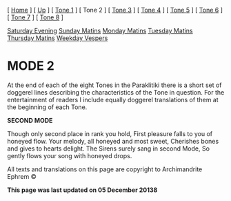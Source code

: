 \[ [Home](index.md) \] \[ [Up](oktoich.md) \] \[ [Tone 1](tone1.md) \] \[ Tone 2 \] \[ [Tone 3](tone3.md) \] \[ [Tone 4](tone4.md) \] \[ [Tone 5](tone5.md) \] \[ [Tone 6](tone6.md) \] \[ [Tone 7](tone7.md) \] \[ [Tone 8](tone8.md) \]

[Saturday Evening](sat2ec.md) [Sunday Matins](sun2mc.md) [Monday Matins](monday_matins1.md) [Tuesday Matins](tuesday_matins.md) [Thursday Matins](thursday_matins1.md) [Weekday Vespers](weekday_vespers1.md)

MODE 2
======

At the end of each of the eight Tones in the Paraklitiki there is a short set of doggerel lines describing the characteristics of the Tone in question. For the entertainment of readers I include equally doggerel translations of them at the beginning of each Tone.

**SECOND MODE**

Though only second place in rank you hold, First pleasure falls to you of honeyed flow. Your melody, all honeyed and most sweet, Cherishes bones and gives to hearts delight. The Sirens surely sang in second Mode, So gently flows your song with honeyed drops.

All texts and translations on this page are copyright to Archimandrite Ephrem ©

**This page was last updated on 05 December 20138**
